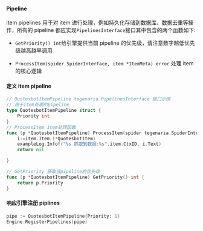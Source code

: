 #### Pipeline

item pipelines 用于对 item 进行处理，例如持久化存储到数据库、数据去重等操作，所有的 pipeline 都应实现`PipelinesInterface`接口其中包含的两个函数如下:

- `GetPriority() int`给引擎提供当前 pipeline 的优先级，请注意数字越低优先级越高越早调用

- `ProcessItem(spider SpiderInterface, item *ItemMeta) error` 处理 item 的核心逻辑

#### 定义 item pipeline

```go
// QuotesbotItemPipeline tegenaria.PipelinesInterface 接口示例
// 用于item处理的pipeline
type QuotesbotItemPipeline struct {
    Priority int
}
// ProcessItem item处理函数
func (p *QuotesbotItemPipeline) ProcessItem(spider tegenaria.SpiderInterface, item *tegenaria.ItemMeta) error {
    i:=item.Item.(*QuotesbotItem)
    exampleLog.Infof("%s 抓取到数据:%s",item.CtxID, i.Text)
    return nil

}

// GetPriority 获取该pipeline的优先级
func (p *QuotesbotItemPipeline) GetPriority() int {
    return p.Priority
}
```

#### 响应引擎注册 piplines

```go
pipe := QuotesbotItemPipeline{Priority: 1}
Engine.RegisterPipelines(pipe)
```